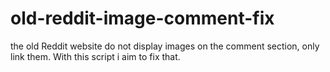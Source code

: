 # old-reddit-image-comment-fix
the old Reddit website do not display images on the comment section, only link them. With this script i aim to fix that.
